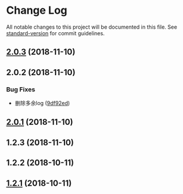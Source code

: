 # Change Log

All notable changes to this project will be documented in this file. See [standard-version](https://github.com/conventional-changelog/standard-version) for commit guidelines.

<a name="2.0.3"></a>
## [2.0.3](https://github.com/yang657850144/vue-message/compare/v2.0.2...v2.0.3) (2018-11-10)



<a name="2.0.2"></a>
## 2.0.2 (2018-11-10)


### Bug Fixes

* 删除多余log ([9df92ed](https://github.com/yang657850144/vue-message/commit/9df92ed))



<a name="2.0.1"></a>
## [2.0.1](https://github.com/yang657850144/vue-message/compare/v1.2.3...v2.0.1) (2018-11-10)



<a name="1.2.3"></a>
## 1.2.3 (2018-11-10)



<a name="1.2.2"></a>
## 1.2.2 (2018-10-11)



<a name="1.2.1"></a>
## [1.2.1](https://github.com/yang657850144/vue-message/compare/v1.0.2...v1.2.1) (2018-10-11)
